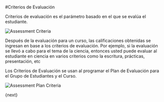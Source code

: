 <!-- add-breadcrumbs -->
#Criterios de Evaluación

Criterios de evaluación es el parámetro basado en el que se evalúa el estudiante.

<img class="screenshot" alt="Assessment Criteria" src="{{docs_base_url}}/v12/assets/img/education/assessment/assessment-criteria.png">

Después de la evaluación para un curso, las calificaciones obtenidas se ingresan en base a los criterios de evaluación. Por ejemplo, si la evaluación se llevó a cabo para el tema de la ciencia, entonces usted puede evaluar al estudiante en ciencia en varios criterios como la escritura, prácticas, presentación, etc

Los Criterios de Evaluación se usan al programar el Plan de Evaluación para el Grupo de Estudiantes y el Curso.

<img class="screenshot" alt="Assessment Plan Criteria" src="{{docs_base_url}}/v12/assets/img/education/assessment/assessment-plan-criteria.png">

{next}
